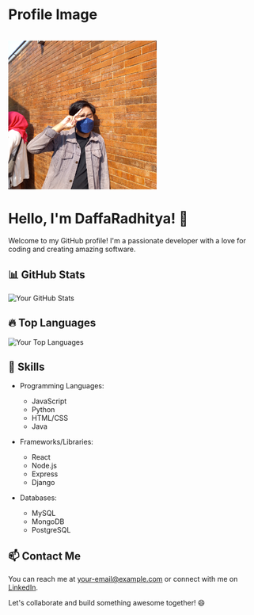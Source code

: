 <!-- Replace the below placeholder with your own image link -->
# Profile Image 
<br/>
<img src="20220730_145800.jpg"  width="300">

# Hello, I'm DaffaRadhitya! 👋

Welcome to my GitHub profile! I'm a passionate developer with a love for coding and creating amazing software.

## 📊 GitHub Stats

![Your GitHub Stats](https://github-readme-stats.vercel.app/api?username=Dapoodap&show_icons=true&theme=radical)

## 🔥 Top Languages

![Your Top Languages](https://github-readme-stats.vercel.app/api/top-langs/?username=Dapoodap&layout=compact&theme=radical)

## 🚀 Skills

- Programming Languages: 
  - JavaScript
  - Python
  - HTML/CSS
  - Java

- Frameworks/Libraries: 
  - React
  - Node.js
  - Express
  - Django

- Databases: 
  - MySQL
  - MongoDB
  - PostgreSQL

## 📫 Contact Me

You can reach me at [your-email@example.com](mailto:daffasven@example.com) or connect with me on [LinkedIn](https://www.linkedin.com/in/your-profile).

Let's collaborate and build something awesome together! 😄
